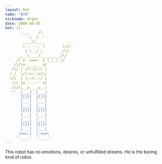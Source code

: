 ```yaml
---
layout: bot
name: "078"
nickname: Argon
date: 2006-04-07
bot: |1-
       .___    /\              
           \  /  '             
        ____\/____          ...
        \ .----. /        \/// 
         \ \__/ /         /\/  
      ____\____/_________/\/   
     /| o  ====  o |_|_|_\/    
    /\/\o ______ o/            
   /\/ | /+::o::\ |            
  /_/  \/|:x:;:o|\/            
  \/\  | \::+:::/ |            
   \/\ |o '----' o|            
   ///\\__o____o__/            
  '''  |___|  |___|            
       [[|]]  [[|]]            
       |___|  |___|            
       |___|  |___|            
       [[|]]  [[|]]            
       |___|  |___|            
       |___|  |___|            
       [[|]]  [[|]]            
       |___|  |___|            
      /===.|  |.===\           
     '.___.'  '.___.'          
---
```

This robot has no emotions, desires, or unfulfilled dreams.  He is the boring kind of robot.